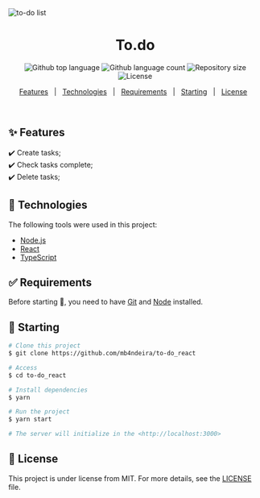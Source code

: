 <img src="https://github.com/mb4ndeira/to-do_react/blob/main/public/to-do-list.png" alt="to-do list" />

<h1 align="center">To.do</h1>

<p align="center">
  <img alt="Github top language" src="https://img.shields.io/github/languages/top/mb4ndeira/to-do_react">

  <img alt="Github language count" src="https://img.shields.io/github/languages/count/mb4ndeira/to-do_react">

  <img alt="Repository size" src="https://img.shields.io/github/repo-size/mb4ndeira/to-do_react?color=%23007acc">

  <img alt="License" src="https://img.shields.io/github/license/mb4ndeira/to-do_react">
</p>

<!-- Status -->

<!-- <h4 align="center"> 
	🚧  To Do 🚀 Under construction...  🚧
</h4> 

<hr> -->

<p align="center">
  <a href="#sparkles-features">Features</a> &#xa0; | &#xa0;
  <a href="#rocket-technologies">Technologies</a> &#xa0; | &#xa0;
  <a href="#white_check_mark-requirements">Requirements</a> &#xa0; | &#xa0;
  <a href="#checkered_flag-starting">Starting</a> &#xa0; | &#xa0;
  <a href="#memo-license">License</a> &#xa0;
</p>

<br>

## :sparkles: Features ##

:heavy_check_mark: Create tasks;\
:heavy_check_mark: Check tasks complete;\
:heavy_check_mark: Delete tasks;

## :rocket: Technologies ##

The following tools were used in this project:

- [Node.js](https://nodejs.org/en/)
- [React](https://pt-br.reactjs.org/)
- [TypeScript](https://www.typescriptlang.org/)

## :white_check_mark: Requirements ##

Before starting :checkered_flag:, you need to have [Git](https://git-scm.com) and [Node](https://nodejs.org/en/) installed.

## :checkered_flag: Starting ##

```bash
# Clone this project
$ git clone https://github.com/mb4ndeira/to-do_react

# Access
$ cd to-do_react

# Install dependencies
$ yarn

# Run the project
$ yarn start

# The server will initialize in the <http://localhost:3000>
```

## :memo: License ##

This project is under license from MIT. For more details, see the [LICENSE](https://github.com/mb4ndeira/to-do_react/blob/main/LICENSE.md) file.

&#xa0;

